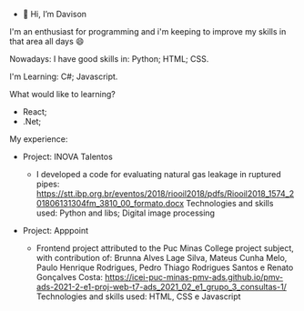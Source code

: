 - 👋 Hi, I’m Davison

I'm an enthusiast for programming and i'm keeping to improve my skills in that area all days :smile: 

Nowadays:
I have good skills in: Python; HTML; CSS.

I'm Learning: C#; Javascript.

What would like to learning?
  - React;
  - .Net;

My experience:
  - Project: INOVA Talentos
    - I developed a code for evaluating natural gas leakage in ruptured pipes:        https://stt.ibp.org.br/eventos/2018/riooil2018/pdfs/Riooil2018_1574_201806131304fm_3810_00_formato.docx
Technologies and skills used: Python and libs; Digital image processing

  - Project: Apppoint
    - Frontend project attributed to the Puc Minas College project subject, with contribution of: Brunna Alves Lage Silva, Mateus Cunha Melo, Paulo Henrique Rodrigues, Pedro Thiago Rodrigues Santos e Renato Gonçalves Costa: https://icei-puc-minas-pmv-ads.github.io/pmv-ads-2021-2-e1-proj-web-t7-ads_2021_02_e1_grupo_3_consultas-1/
Technologies and skills used: HTML, CSS e Javascript
